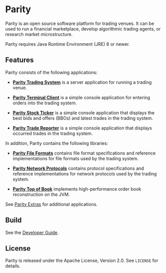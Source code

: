 Parity
======

Parity is an open source software platform for trading venues. It can be
used to run a financial marketplace, develop algorithmic trading agents,
or research market microstructure.

Parity requires Java Runtime Environment (JRE) 8 or newer.


Features
--------

Parity consists of the following applications:

  - [**Parity Trading System**](parity-system) is a server application for
    running a trading venue.

  - [**Parity Terminal Client**](parity-client) is a simple console application
    for entering orders into the trading system.

  - [**Parity Stock Ticker**](parity-ticker) is a simple console application
    that displays the best bids and offers (BBOs) and latest trades in the
    trading system.

  - [**Parity Trade Reporter**](parity-reporter) is a simple console
    application that displays occurred trades in the trading system.

In addition, Parity contains the following libraries:

  - [**Parity File Formats**](parity-file) contains file format specifications
    and reference implementations for file formats used by the trading system.

  - [**Parity Network Protocols**](parity-net) contains protocol specifications
    and reference implementations for network protocols used by the trading
    system.

  - [**Parity Top of Book**](parity-top) implements high-performance order book
    reconstruction on the JVM.

See [Parity Extras][] for additional applications.

  [Parity Extras]: https://github.com/jvirtanen/parity-extras


Build
-----

See the [Developer Guide](HACKING.md).


License
-------

Parity is released under the Apache License, Version 2.0. See `LICENSE` for
details.
